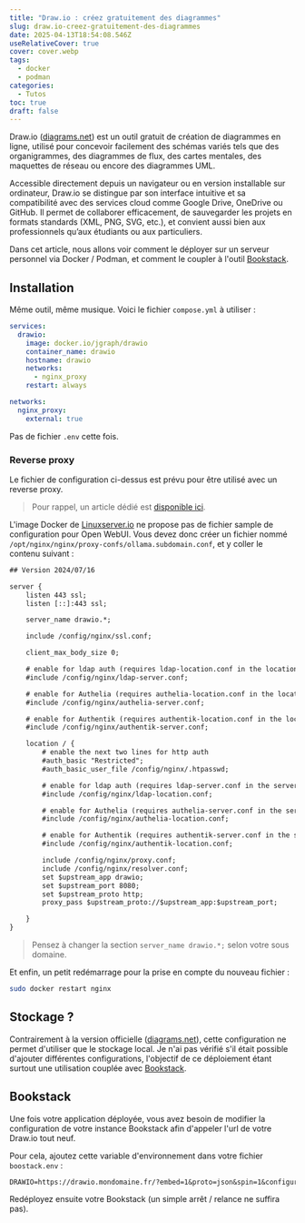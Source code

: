 ```yaml
---
title: "Draw.io : créez gratuitement des diagrammes"
slug: draw.io-creez-gratuitement-des-diagrammes
date: 2025-04-13T18:54:08.546Z
useRelativeCover: true
cover: cover.webp
tags:
  - docker
  - podman
categories:
  - Tutos
toc: true
draft: false
---
```


Draw.io ([diagrams.net](https://app.diagrams.net/)) est un outil gratuit de création de diagrammes en ligne, utilisé pour concevoir facilement des schémas variés tels que des organigrammes, des diagrammes de flux, des cartes mentales, des maquettes de réseau ou encore des diagrammes UML. 

Accessible directement depuis un navigateur ou en version installable sur ordinateur, Draw.io se distingue par son interface intuitive et sa compatibilité avec des services cloud comme Google Drive, OneDrive ou GitHub. Il permet de collaborer efficacement, de sauvegarder les projets en formats standards (XML, PNG, SVG, etc.), et convient aussi bien aux professionnels qu’aux étudiants ou aux particuliers.

Dans cet article, nous allons voir comment le déployer sur un serveur personnel via Docker / Podman, et comment le coupler à l'outil [Bookstack](/posts/bookstack-solution-open-source-de-documentation).

## Installation

Même outil, même musique. Voici le fichier `compose.yml` à utiliser :

```yml
services:
  drawio:
    image: docker.io/jgraph/drawio
    container_name: drawio
    hostname: drawio
    networks:
      - nginx_proxy
    restart: always

networks:
  nginx_proxy:
    external: true
```

Pas de fichier `.env` cette fois.

### Reverse proxy

Le fichier de configuration ci-dessus est prévu pour être utilisé avec un reverse proxy.

> Pour rappel, un article dédié est [disponible ici](/posts/reverse-proxy-nginx/).

L'image Docker de [Linuxserver.io](https://docs.linuxserver.io/general/swag/) ne propose pas de fichier sample de configuration pour Open WebUI. Vous devez donc créer un fichier nommé `/opt/nginx/nginx/proxy-confs/ollama.subdomain.conf`, et y coller le contenu suivant :

```txt
## Version 2024/07/16

server {
    listen 443 ssl;
    listen [::]:443 ssl;

    server_name drawio.*;

    include /config/nginx/ssl.conf;

    client_max_body_size 0;

    # enable for ldap auth (requires ldap-location.conf in the location block)
    #include /config/nginx/ldap-server.conf;

    # enable for Authelia (requires authelia-location.conf in the location block)
    #include /config/nginx/authelia-server.conf;

    # enable for Authentik (requires authentik-location.conf in the location block)
    #include /config/nginx/authentik-server.conf;

    location / {
        # enable the next two lines for http auth
        #auth_basic "Restricted";
        #auth_basic_user_file /config/nginx/.htpasswd;

        # enable for ldap auth (requires ldap-server.conf in the server block)
        #include /config/nginx/ldap-location.conf;

        # enable for Authelia (requires authelia-server.conf in the server block)
        #include /config/nginx/authelia-location.conf;

        # enable for Authentik (requires authentik-server.conf in the server block)
        #include /config/nginx/authentik-location.conf;

        include /config/nginx/proxy.conf;
        include /config/nginx/resolver.conf;
        set $upstream_app drawio;
        set $upstream_port 8080;
        set $upstream_proto http;
        proxy_pass $upstream_proto://$upstream_app:$upstream_port;

    }
}
```

> Pensez à changer la section `server_name drawio.*;` selon votre sous domaine.

Et enfin, un petit redémarrage pour la prise en compte du nouveau fichier :

```bash
sudo docker restart nginx
```

## Stockage ?

Contrairement à la version officielle ([diagrams.net](https://app.diagrams.net/)), cette configuration ne permet d'utiliser que le stockage local. Je n'ai pas vérifié s'il était possible d'ajouter différentes configurations, l'objectif de ce déploiement étant surtout une utilisation couplée avec [Bookstack](/posts/bookstack-solution-open-source-de-documentation).

## Bookstack

Une fois votre application déployée, vous avez besoin de modifier la configuration de votre instance Bookstack afin d'appeler l'url de votre Draw.io tout neuf.

Pour cela, ajoutez cette variable d'environnement dans votre fichier `boostack.env` :

```txt
DRAWIO=https://drawio.mondomaine.fr/?embed=1&proto=json&spin=1&configure=1
```

Redéployez ensuite votre Bookstack (un simple arrêt / relance ne suffira pas).